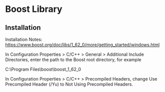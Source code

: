 # Boost Library

## Installation
Installation Notes: https://www.boost.org/doc/libs/1_62_0/more/getting_started/windows.html

In Configuration Properties > C/C++ > General > Additional Include Directories, enter the path to the Boost root directory, for example

C:\Program Files\boost\boost_1_62_0

In Configuration Properties > C/C++ > Precompiled Headers, change Use Precompiled Header (/Yu) to Not Using Precompiled Headers.
